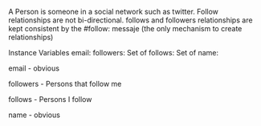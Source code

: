 A Person is someone in a social network such as twitter.
Follow relationships are not bi-directional. 
follows and followers relationships are kept consistent by the #follow:  messaje (the only mechanism to create relationships)

Instance Variables
	email:		<String>
	followers:		Set of <Person>
	follows:		Set of <Person>
	name:		<String>

email
	- obvious

followers
	- Persons that follow me

follows
	- Persons I follow

name
	- obvious
